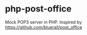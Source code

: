 php-post-office
===============

Mock POP3 server in PHP. Inspired by https://github.com/bluerail/post_office
